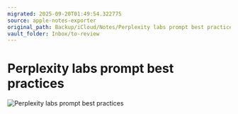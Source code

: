 ```yaml
---
migrated: 2025-09-20T01:49:54.322775
source: apple-notes-exporter
original_path: Backup/iCloud/Notes/Perplexity labs prompt best practices.md
vault_folder: Inbox/to-review
---
```

# Perplexity labs prompt best practices 
![Perplexity labs prompt best practices](images/Perplexity%20labs%20prompt%20best%20practices.png)

